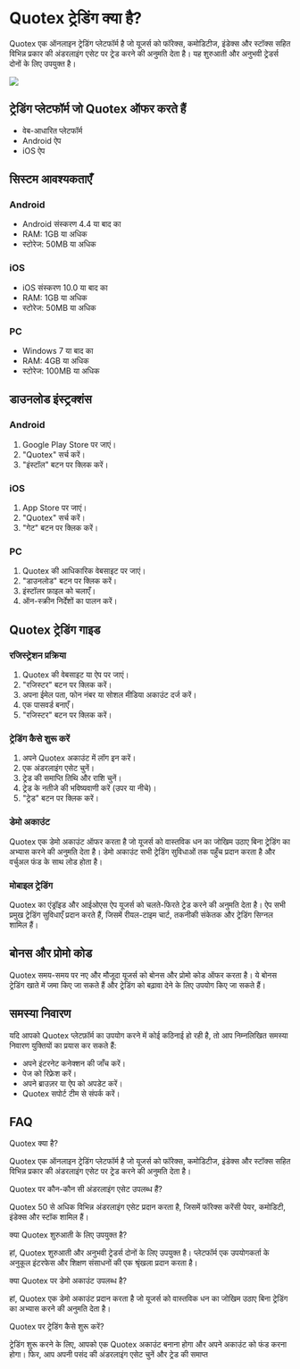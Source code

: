 # Quotex ट्रेडिंग क्या है?

Quotex एक ऑनलाइन ट्रेडिंग प्लेटफॉर्म है जो यूजर्स को फॉरेक्स, कमोडिटीज, इंडेक्स और
स्टॉक्स सहित विभिन्न प्रकार की अंडरलाइंग एसेट पर ट्रेड करने की अनुमति देता है। यह
शुरुआती और अनुभवी ट्रेडर्स दोनों के लिए उपयुक्त है।

[![](https://static.quotex.io/files/4_en/300_250.jpg)](https://traff.sbs/brokerqxlid)

## ट्रेडिंग प्लेटफॉर्म जो Quotex ऑफर करते हैं

-   वेब-आधारित प्लेटफॉर्म
-   Android ऐप
-   iOS ऐप

## सिस्टम आवश्यकताएँ

### Android

-   Android संस्करण 4.4 या बाद का
-   RAM: 1GB या अधिक
-   स्टोरेज: 50MB या अधिक

### iOS

-   iOS संस्करण 10.0 या बाद का
-   RAM: 1GB या अधिक
-   स्टोरेज: 50MB या अधिक

### PC

-   Windows 7 या बाद का
-   RAM: 4GB या अधिक
-   स्टोरेज: 100MB या अधिक

## डाउनलोड इंस्ट्रक्शंस

### Android

1.  Google Play Store पर जाएं।
2.  "Quotex" सर्च करें।
3.  "इंस्टॉल" बटन पर क्लिक करें।

### iOS

1.  App Store पर जाएं।
2.  "Quotex" सर्च करें।
3.  "गेट" बटन पर क्लिक करें।

### PC

1.  Quotex की आधिकारिक वेबसाइट पर जाएं।
2.  "डाउनलोड" बटन पर क्लिक करें।
3.  इंस्टॉलर फ़ाइल को चलाएँ।
4.  ऑन-स्क्रीन निर्देशों का पालन करें।

## Quotex ट्रेडिंग गाइड

### रजिस्ट्रेशन प्रक्रिया

1.  Quotex की वेबसाइट या ऐप पर जाएं।
2.  "रजिस्टर" बटन पर क्लिक करें।
3.  अपना ईमेल पता, फोन नंबर या सोशल मीडिया अकाउंट दर्ज करें।
4.  एक पासवर्ड बनाएँ।
5.  "रजिस्टर" बटन पर क्लिक करें।

### ट्रेडिंग कैसे शुरू करें

1.  अपने Quotex अकाउंट में लॉग इन करें।
2.  एक अंडरलाइंग एसेट चुनें।
3.  ट्रेड की समाप्ति तिथि और राशि चुनें।
4.  ट्रेड के नतीजे की भविष्यवाणी करें (उपर या नीचे)।
5.  "ट्रेड" बटन पर क्लिक करें।

### डेमो अकाउंट

Quotex एक डेमो अकाउंट ऑफर करता है जो यूजर्स को वास्तविक धन का जोखिम उठाए बिना
ट्रेडिंग का अभ्यास करने की अनुमति देता है। डेमो अकाउंट सभी ट्रेडिंग सुविधाओं तक पहुँच
प्रदान करता है और वर्चुअल फंड के साथ लोड होता है।

### मोबाइल ट्रेडिंग

Quotex का एंड्रॉइड और आईओएस ऐप यूजर्स को चलते-फिरते ट्रेड करने की अनुमति देता है। ऐप
सभी प्रमुख ट्रेडिंग सुविधाएँ प्रदान करते हैं, जिसमें रीयल-टाइम चार्ट, तकनीकी संकेतक और
ट्रेडिंग सिग्नल शामिल हैं।

## बोनस और प्रोमो कोड

Quotex समय-समय पर नए और मौजूदा यूजर्स को बोनस और प्रोमो कोड ऑफर करता है। ये
बोनस ट्रेडिंग खाते में जमा किए जा सकते हैं और ट्रेडिंग को बढ़ावा देने के लिए उपयोग किए
जा सकते हैं।

## समस्या निवारण

यदि आपको Quotex प्लेटफ़ॉर्म का उपयोग करने में कोई कठिनाई हो रही है, तो आप
निम्नलिखित समस्या निवारण युक्तियों का प्रयास कर सकते हैं:

-   अपने इंटरनेट कनेक्शन की जाँच करें।
-   पेज को रिफ्रेश करें।
-   अपने ब्राउज़र या ऐप को अपडेट करें।
-   Quotex सपोर्ट टीम से संपर्क करें।

## FAQ

Quotex क्या है?

Quotex एक ऑनलाइन ट्रेडिंग प्लेटफॉर्म है जो यूजर्स को फॉरेक्स, कमोडिटीज, इंडेक्स और
स्टॉक्स सहित विभिन्न प्रकार की अंडरलाइंग एसेट पर ट्रेड करने की अनुमति देता है।

Quotex पर कौन-कौन सी अंडरलाइंग एसेट उपलब्ध हैं?

Quotex 50 से अधिक विभिन्न अंडरलाइंग एसेट प्रदान करता है, जिसमें फॉरेक्स करेंसी पेयर,
कमोडिटी, इंडेक्स और स्टॉक शामिल हैं।

क्या Quotex शुरुआती के लिए उपयुक्त है?

हां, Quotex शुरुआती और अनुभवी ट्रेडर्स दोनों के लिए उपयुक्त है। प्लेटफॉर्म एक उपयोगकर्ता
के अनुकूल इंटरफेस और शिक्षण संसाधनों की एक श्रृंखला प्रदान करता है।

क्या Quotex पर डेमो अकाउंट उपलब्ध है?

हां, Quotex एक डेमो अकाउंट प्रदान करता है जो यूजर्स को वास्तविक धन का जोखिम उठाए
बिना ट्रेडिंग का अभ्यास करने की अनुमति देता है।

Quotex पर ट्रेडिंग कैसे शुरू करें?

ट्रेडिंग शुरू करने के लिए, आपको एक Quotex अकाउंट बनाना होगा और अपने अकाउंट को फंड
करना होगा। फिर, आप अपनी पसंद की अंडरलाइंग एसेट चुनें और ट्रेड की समाप्त

